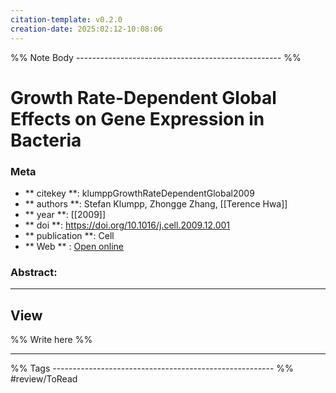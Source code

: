 ```yaml
---
citation-template: v0.2.0
creation-date: 2025:02:12-10:08:06
---
```


%% Note Body --------------------------------------------------- %%
# Growth Rate-Dependent Global Effects on Gene Expression in Bacteria

### Meta
- ** citekey **: klumppGrowthRateDependentGlobal2009
- ** authors **: Stefan Klumpp, Zhongge Zhang, [[Terence Hwa]]
- ** year **: [[2009]]
- ** doi **: https://doi.org/10.1016/j.cell.2009.12.001
- ** publication **: Cell
- ** Web ** : [Open online](https://linkinghub.elsevier.com/retrieve/pii/S0092867409015050)


### Abstract:


___

## View

%% Write here %%





___
%% Tags  ------------------------------------------------------- %%
#review/ToRead